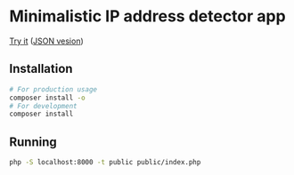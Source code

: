 # Minimalistic IP address detector app

[Try it](http://ip.skobk.in/) ([JSON vesion](http://ip.skobk.in/json))

## Installation

```bash
# For production usage
composer install -o
# For development
composer install
```

## Running

```bash
php -S localhost:8000 -t public public/index.php
```